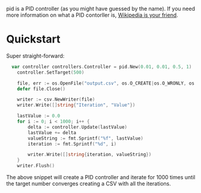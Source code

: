 pid is a PID controller (as you might have guessed by the name). If you need more information on what a PID contorller is, [Wikipedia is your friend](https://en.wikipedia.org/wiki/PID_controller).

# Quickstart

Super straight-forward:
```go
  var controller controllers.Controller = pid.New(0.01, 0.01, 0.5, 1)
	controller.SetTarget(500)

	file, err := os.OpenFile("output.csv", os.O_CREATE|os.O_WRONLY, os.ModePerm)
	defer file.Close()

	writer := csv.NewWriter(file)
	writer.Write([]string{"Iteration", "Value"})

	lastValue := 0.0
	for i := 0; i < 1000; i++ {
		delta := controller.Update(lastValue)
		lastValue += delta
		valueString := fmt.Sprintf("%f", lastValue)
		iteration := fmt.Sprintf("%d", i)

		writer.Write([]string{iteration, valueString})
	}
	writer.Flush()
```
The above snippet will create a PID controller and iterate for 1000 times until the target
number converges creating a CSV with all the iterations.
